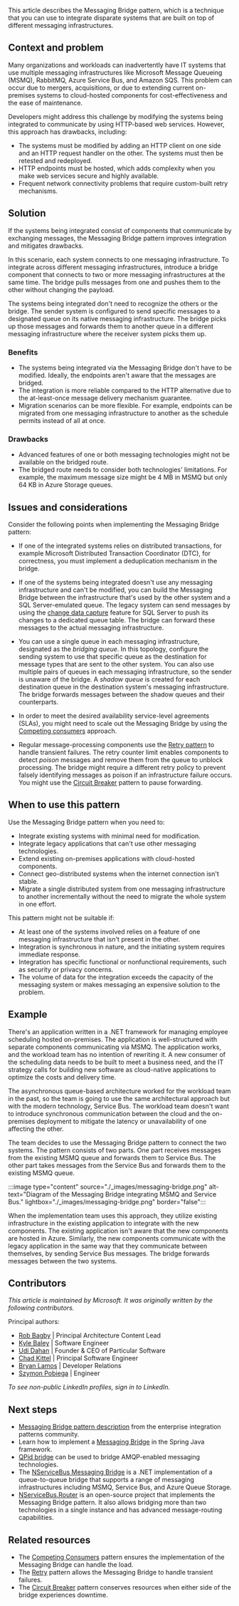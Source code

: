 This article describes the Messaging Bridge pattern, which is a technique that you can use to integrate disparate systems that are built on top of different messaging infrastructures.

## Context and problem

Many organizations and workloads can inadvertently have IT systems that use multiple messaging infrastructures like Microsoft Message Queueing (MSMQ), RabbitMQ, Azure Service Bus, and Amazon SQS. This problem can occur due to mergers, acquisitions, or due to extending current on-premises systems to cloud-hosted components for cost-effectiveness and the ease of maintenance.

Developers might address this challenge by modifying the systems being integrated to communicate by using HTTP-based web services. However, this approach has drawbacks, including:

- The systems must be modified by adding an HTTP client on one side and an HTTP request handler on the other. The systems must then be retested and redeployed.
- HTTP endpoints must be hosted, which adds complexity when you make web services secure and highly available.
- Frequent network connectivity problems that require custom-built retry mechanisms.

## Solution

If the systems being integrated consist of components that communicate by exchanging messages, the Messaging Bridge pattern improves integration and mitigates drawbacks.

In this scenario, each system connects to one messaging infrastructure. To integrate across different messaging infrastructures, introduce a bridge component that connects to two or more messaging infrastructures at the same time. The bridge pulls messages from one and pushes them to the other without changing the payload.

The systems being integrated don't need to recognize the others or the bridge. The sender system is configured to send specific messages to a designated queue on its native messaging infrastructure. The bridge picks up those messages and forwards them to another queue in a different messaging infrastructure where the receiver system picks them up.

### Benefits

- The systems being integrated via the Messaging Bridge don't have to be modified. Ideally, the endpoints aren't aware that the messages are bridged.
- The integration is more reliable compared to the HTTP alternative due to the at-least-once message delivery mechanism guarantee.
- Migration scenarios can be more flexible. For example, endpoints can be migrated from one messaging infrastructure to another as the schedule permits instead of all at once.

### Drawbacks

- Advanced features of one or both messaging technologies might not be available on the bridged route.
- The bridged route needs to consider both technologies' limitations. For example, the maximum message size might be 4 MB in MSMQ but only 64 KB in Azure Storage queues.

## Issues and considerations

Consider the following points when implementing the Messaging Bridge pattern:

- If one of the integrated systems relies on distributed transactions, for example Microsoft Distributed Transaction Coordinator (DTC), for correctness, you must implement a deduplication mechanism in the bridge.

- If one of the systems being integrated doesn't use any messaging infrastructure and can't be modified, you can build the Messaging Bridge between the infrastructure that's used by the other system and a SQL Server-emulated queue. The legacy system can send messages by using the [change data capture](/sql/relational-databases/track-changes/about-change-data-capture-sql-server) feature for SQL Server to push its changes to a dedicated queue table. The bridge can forward these messages to the actual messaging infrastructure.

- You can use a single queue in each messaging infrastructure, designated as the *bridging queue*. In this topology, configure the sending system to use that specific queue as the destination for message types that are sent to the other system. You can also use multiple pairs of queues in each messaging infrastructure, so the sender is unaware of the bridge. A *shadow queue* is created for each destination queue in the destination system's messaging infrastructure. The bridge forwards messages between the shadow queues and their counterparts.

- In order to meet the desired availability service-level agreements (SLAs), you might need to scale out the Messaging Bridge by using the [Competing consumers](./competing-consumers.yml) approach.

- Regular message-processing components use the [Retry pattern](./retry.yml) to handle transient failures. The retry counter limit enables components to detect *poison* messages and remove them from the queue to unblock processing. The bridge might require a different retry policy to prevent falsely identifying messages as poison if an infrastructure failure occurs. You might use the [Circuit Breaker](./circuit-breaker.yml) pattern to pause forwarding.

## When to use this pattern

Use the Messaging Bridge pattern when you need to:

- Integrate existing systems with minimal need for modification.
- Integrate legacy applications that can't use other messaging technologies.
- Extend existing on-premises applications with cloud-hosted components.
- Connect geo-distributed systems when the internet connection isn't stable.
- Migrate a single distributed system from one messaging infrastructure to another incrementally without the need to migrate the whole system in one effort.

This pattern might not be suitable if:

- At least one of the systems involved relies on a feature of one messaging infrastructure that isn't present in the other.
- Integration is synchronous in nature, and the initiating system requires immediate response.
- Integration has specific functional or nonfunctional requirements, such as security or privacy concerns.
- The volume of data for the integration exceeds the capacity of the messaging system or makes messaging an expensive solution to the problem.

## Example

There's an application written in a .NET framework for managing employee scheduling hosted on-premises. The application is well-structured with separate components communicating via MSMQ. The application works, and the workload team has no intention of rewriting it. A new consumer of the scheduling data needs to be built to meet a business need, and the IT strategy calls for building new software as cloud-native applications to optimize the costs and delivery time.

The asynchronous queue-based architecture worked for the workload team in the past, so the team is going to use the same architectural approach but with the modern technology, Service Bus. The workload team doesn't want to introduce synchronous communication between the cloud and the on-premises deployment to mitigate the latency or unavailability of one affecting the other.

The team decides to use the Messaging Bridge pattern to connect the two systems. The pattern consists of two parts. One part receives messages from the existing MSMQ queue and forwards them to Service Bus. The other part takes messages from the Service Bus and forwards them to the existing MSMQ queue.

:::image type="content" source="./_images/messaging-bridge.png" alt-text="Diagram of the Messaging Bridge integrating MSMQ and Service Bus." lightbox="./_images/messaging-bridge.png" border="false":::

When the implementation team uses this approach, they utilize existing infrastructure in the existing application to integrate with the new components. The existing application isn't aware that the new components are hosted in Azure. Similarly, the new components communicate with the legacy application in the same way that they communicate between themselves, by sending Service Bus messages. The bridge forwards messages between the two systems.

## Contributors

*This article is maintained by Microsoft. It was originally written by the following contributors.*

Principal authors:

- [Rob Bagby](https://www.linkedin.com/in/robbagby) | Principal Architecture Content Lead
- [Kyle Baley](https://www.linkedin.com/in/kylebaley) | Software Engineer
- [Udi Dahan](https://www.linkedin.com/in/udidahan) | Founder & CEO of Particular Software
- [Chad Kittel](https://www.linkedin.com/in/chadkittel) | Principal Software Engineer
- [Bryan Lamos](https://www.linkedin.com/in/bryanlamos) | Developer Relations
- [Szymon Pobiega](https://www.linkedin.com/in/szymonpobiega) | Engineer

*To see non-public LinkedIn profiles, sign in to LinkedIn.*

## Next steps

- [Messaging Bridge pattern description](https://www.enterpriseintegrationpatterns.com/patterns/messaging/MessagingBridge.html) from the enterprise integration patterns community.
- Learn how to implement a [Messaging Bridge](https://docs.spring.io/spring-integration/reference/bridge.html) in the Spring Java framework.
- [QPid bridge](https://openmama.finos.org/openmama_qpid_bridge.html) can be used to bridge AMQP-enabled messaging technologies.
- The [NServiceBus Messaging Bridge](https://docs.particular.net/nservicebus/bridge) is a .NET implementation of a queue-to-queue bridge that supports a range of messaging infrastructures including MSMQ, Service Bus, and Azure Queue Storage.
- [NServiceBus.Router](https://github.com/SzymonPobiega/NServiceBus.Router) is an open-source project that implements the Messaging Bridge pattern. It also allows bridging more than two technologies in a single instance and has advanced message-routing capabilities.

## Related resources

- The [Competing Consumers](./competing-consumers.yml) pattern ensures the implementation of the Messaging Bridge can handle the load.
- The [Retry](./retry.yml) pattern allows the Messaging Bridge to handle transient failures.
- The [Circuit Breaker](./circuit-breaker.yml) pattern conserves resources when either side of the bridge experiences downtime.
